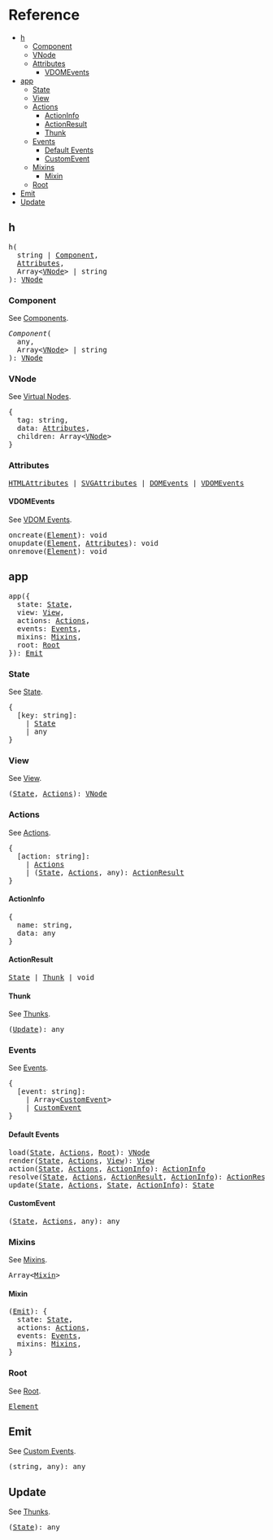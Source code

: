 # Reference
<!-- TOC -->

- [h](#h)
  - [Component](#component)
  - [VNode](#vnode)
  - [Attributes](#attributes)
    - [VDOMEvents](#vdomevents)
- [app](#app)
  - [State](#state)
  - [View](#view)
  - [Actions](#actions)
    - [ActionInfo](#actioninfo)
    - [ActionResult](#actionresult)
    - [Thunk](#thunk)
  - [Events](#events)
    - [Default Events](#default-events)
    - [CustomEvent](#customevent)
  - [Mixins](#mixins)
    - [Mixin](#mixin)
  - [Root](#root)
- [Emit](#emit)
- [Update](#update)

<!-- /TOC -->

## h

<pre>
h(
  string | <a href="#component">Component</a>,
  <a href="#attributes">Attributes</a>,
  Array&lt<a href="#vnode">VNode</a>&gt | string
): <a href="#vnode">VNode</a>
</pre>

### Component

See [Components](/docs/components.md).

<pre>
<i>Component</i>(
  any,
  Array&lt<a href="#vnode">VNode</a>&gt | string
): <a href="#vnode">VNode</a>
</pre>

### VNode

See [Virtual Nodes](/docs/vnodes.md).

<pre>
{
  tag: string,
  data: <a href="#attributes">Attributes</a>,
  children: Array&lt<a href="#vnode">VNode</a>&gt
}
</pre>

### Attributes

<pre>
<a href="https://developer.mozilla.org/en-US/docs/Web/HTML/Attributes">HTMLAttributes</a> | <a href="https://developer.mozilla.org/en-US/docs/Web/SVG/Attribute">SVGAttributes</a> | <a href="https://developer.mozilla.org/en-US/docs/Web/Events">DOMEvents</a> | <a href="#vdomevents">VDOMEvents</a>
</pre>

#### VDOMEvents

See [VDOM Events](/docs/vdom-events.md).

<pre>
<a id="oncreate"></a>oncreate(<a href="https://developer.mozilla.org/en-US/docs/Web/API/Element">Element</a>): void
<a id="onupdate"></a>onupdate(<a href="https://developer.mozilla.org/en-US/docs/Web/API/Element">Element</a>, <a href="#attributes">Attributes</a>): void
<a id="onremove"></a>onremove(<a href="https://developer.mozilla.org/en-US/docs/Web/API/Element">Element</a>): void
</pre>

## app

<pre>
app({
  state: <a href="#state">State</a>,
  view: <a href="#view">View</a>,
  actions: <a href="#actions">Actions</a>,
  events: <a href="#events">Events</a>,
  mixins: <a href="#mixins">Mixins</a>,
  root: <a href="#root">Root</a>
}): <a href="#emit">Emit</a>
</pre>

### State

See [State](/docs/state.md).

<pre>
{
  [key: string]:
    | <a href="#state">State</a>
    | any
}
</pre>

### View

See [View](/docs/view.md).

<pre>
(<a href="#state">State</a>, <a href="#actions">Actions</a>): <a href="#vnode">VNode</a>
</pre>

### Actions

See [Actions](/docs/actions.md).

<pre>
{
  [action: string]:
    | <a href="#actions">Actions</a>
    | (<a href="#state">State</a>, <a href="#actions">Actions</a>, any): <a href="#actionresult">ActionResult</a>
}
</pre>

#### ActionInfo

<pre>
{
  name: string,
  data: any
}
</pre>

#### ActionResult

<pre>
<a href="#state">State</a> | <a href="#thunk">Thunk</a> | void
</pre>

#### Thunk

See [Thunks](/docs/actions.md#thunks).

<pre>
(<a href="#update">Update</a>): any
</pre>

### Events

See [Events](/docs/events.md).

<pre>
{
  [event: string]:
    | Array&lt<a href="#customevent">CustomEvent</a>&gt
    | <a href="#event">CustomEvent</a>
}
</pre>

#### Default Events

<pre>
<a id="load"></a>load(<a href="#state">State</a>, <a href="#actions">Actions</a>, <a href="#root">Root</a>): <a href="#vnode">VNode</a>
<a id="render"></a>render(<a href="#state">State</a>, <a href="#actions">Actions</a>, <a href="#view">View</a>): <a href="#view">View</a>
<a id="action"></a>action(<a href="#state">State</a>, <a href="#actions">Actions</a>, <a href="#actioninfo">ActionInfo</a>): <a href="#actioninfo">ActionInfo</a>
<a id="resolve"></a>resolve(<a href="#state">State</a>, <a href="#actions">Actions</a>, <a href="#actionresult">ActionResult</a>, <a href="#actioninfo">ActionInfo</a>): <a href="#actionresult">ActionResult</a>
<a id="update_event"></a>update(<a href="#state">State</a>, <a href="#actions">Actions</a>, <a href="#state">State</a>, <a href="#actioninfo">ActionInfo</a>): <a href="#state">State</a>
</pre>

#### CustomEvent

<pre>
(<a href="#state">State</a>, <a href="#actions">Actions</a>, any): any
</pre>

### Mixins

See [Mixins](/docs/mixins.md).

<pre>
Array&lt<a href="#mixin">Mixin</a>&gt
</pre>

#### Mixin

<pre>
(<a href="#emit">Emit</a>): {
  state: <a href="#state">State</a>,
  actions: <a href="#actions">Actions</a>,
  events: <a href="#events">Events</a>,
  mixins: <a href="#mixins">Mixins</a>,
}
</pre>

### Root

See [Root](/docs/root.md).

<pre>
<a href="https://developer.mozilla.org/en-US/docs/Web/API/Element">Element</a>
</pre>

## Emit

See [Custom Events](/docs/events.md#custom-events).

<pre>
(string, any): any
</pre>

## Update

See [Thunks](/docs/actions.md#thunks).

<pre>
(<a href="#state">State</a>): any
</pre>


